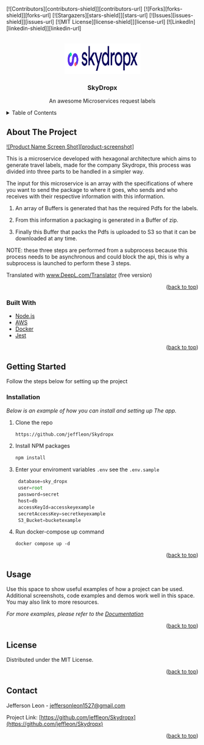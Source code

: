 <div id="top"></div>
<!--
*** Thanks for checking out the Best-README-Template. If you have a suggestion
*** that would make this better, please fork the repo and create a pull request
*** or simply open an issue with the tag "enhancement".
*** Don't forget to give the project a star!
*** Thanks again! Now go create something AMAZING! :D
-->



<!-- PROJECT SHIELDS -->
<!--
*** I'm using markdown "reference style" links for readability.
*** Reference links are enclosed in brackets [ ] instead of parentheses ( ).
*** See the bottom of this document for the declaration of the reference variables
*** for contributors-url, forks-url, etc. This is an optional, concise syntax you may use.
*** https://www.markdownguide.org/basic-syntax/#reference-style-links
-->
[![Contributors][contributors-shield]][contributors-url]
[![Forks][forks-shield]][forks-url]
[![Stargazers][stars-shield]][stars-url]
[![Issues][issues-shield]][issues-url]
[![MIT License][license-shield]][license-url]
[![LinkedIn][linkedin-shield]][linkedin-url]



<!-- PROJECT LOGO -->
<br />
<div align="center">
  <a href="https://github.com/othneildrew/Best-README-Template">
    <img src="images/logo.png" alt="Logo" width="200" height="80">
  </a>

  <h3 align="center">SkyDropx</h3>

  <p align="center">
    An awesome Microservices request labels
  </p>
</div>



<!-- TABLE OF CONTENTS -->
<details>
  <summary>Table of Contents</summary>
  <ol>
    <li>
      <a href="#about-the-project">About The Project</a>
      <ul>
        <li><a href="#built-with">Built With</a></li>
      </ul>
    </li>
    <li>
      <a href="#getting-started">Getting Started</a>
      <ul>
        <li><a href="#installation">Installation</a></li>
      </ul>
    </li>
    <li><a href="#usage">Usage</a></li>
    <li><a href="#license">License</a></li>
    <li><a href="#contact">Contact</a></li>
  </ol>
</details>



<!-- ABOUT THE PROJECT -->
## About The Project

[![Product Name Screen Shot][product-screenshot]](https://example.com)

This is a microservice developed with hexagonal architecture which aims to generate travel labels, made for the company Skydropx, this process was divided into three parts to be handled in a simpler way.

The input for this microservice is an array with the specifications of where you want to send the package to where it goes, who sends and who receives with their respective information with this information.

1. An array of Buffers is generated that has the required Pdfs for the labels. 

2. From this information a packaging is generated in a Buffer of zip.

3. Finally this Buffer that packs the Pdfs is uploaded to S3 so that it can be downloaded at any time.

NOTE: these three steps are performed from a subprocess because this process needs to be asynchronous and could block the api, this is why a subprocess is launched to perform these 3 steps.

Translated with www.DeepL.com/Translator (free version)

<p align="right">(<a href="#top">back to top</a>)</p>



### Built With

* [Node.js](https://nodejs.org/en/)
* [AWS](https://aws.amazon.com/es/)
* [Docker](https://www.docker.com/)
* [Jest](https://jestjs.io/)

<p align="right">(<a href="#top">back to top</a>)</p>



<!-- GETTING STARTED -->
## Getting Started

Follow the steps below for setting up the project

### Installation

_Below is an example of how you can install and setting up The app._

1. Clone the repo
   ```sh
   https://github.com/jeffleon/Skydropx
   ```
3. Install NPM packages
   ```sh
   npm install
   ```
4. Enter your enviroment variables `.env` see the `.env.sample`
   ```js
    database=sky_dropx
    user=root
    password=secret
    host=db
    accessKeyId=accesskeyexample
    secretAccessKey=secretkeyexample
    S3_Bucket=bucketexample
   ```
5. Run docker-compose up command
    ```
    docker compose up -d
    ```

<p align="right">(<a href="#top">back to top</a>)</p>



<!-- USAGE EXAMPLES -->
## Usage

Use this space to show useful examples of how a project can be used. Additional screenshots, code examples and demos work well in this space. You may also link to more resources.

_For more examples, please refer to the [Documentation](https://example.com)_

<p align="right">(<a href="#top">back to top</a>)</p>



<!-- LICENSE -->
## License

Distributed under the MIT License.

<p align="right">(<a href="#top">back to top</a>)</p>



<!-- CONTACT -->
## Contact

Jefferson Leon - jeffersonleon1527@gmail.com

Project Link: [https://github.com/jeffleon/Skydropx](https://github.com/jeffleon/Skydropx)

<p align="right">(<a href="#top">back to top</a>)</p>
